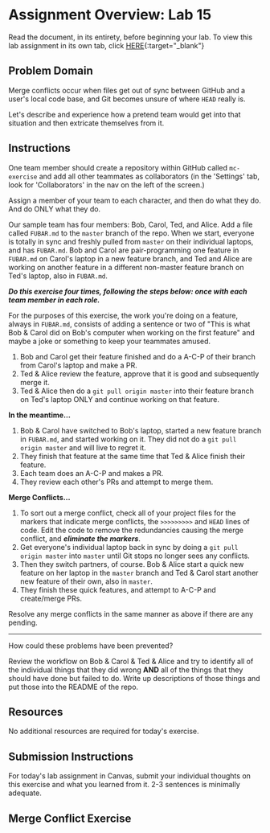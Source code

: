 # Assignment Overview: Lab 15

Read the document, in its entirety, before beginning your lab. To view this lab assignment in its own tab, click [HERE](https://codefellows.github.io/code-201-guide/curriculum/class-15/lab/){:target="_blank"}

## Problem Domain

Merge conflicts occur when files get out of sync between GitHub and a user's local code base, and Git becomes unsure of where `HEAD` really is.

Let's describe and experience how a pretend team would get into that situation and then extricate themselves from it.

## Instructions

One team member should create a repository within GitHub called `mc-exercise` and add all other teammates as collaborators (in the 'Settings' tab, look for 'Collaborators' in the nav on the left of the screen.)

Assign a member of your team to each character, and then do what they do. And do ONLY what they do.

Our sample team has four members: Bob, Carol, Ted, and Alice. Add a file called `FUBAR.md` to the `master` branch of the repo. When we start, everyone is totally in sync and freshly pulled from `master` on their individual laptops, and has `FUBAR.md`. Bob and Carol are pair-programming one feature in `FUBAR.md` on Carol's laptop in a new feature branch, and Ted and Alice are working on another feature in a different non-master feature branch on Ted's laptop, also in `FUBAR.md`.

***Do this exercise four times, following the steps below: once with each team member in each role.***

For the purposes of this exercise, the work you're doing on a feature, always in `FUBAR.md`, consists of adding a sentence or two of "This is what Bob & Carol did on Bob's computer when working on the first feature" and maybe a joke or something to keep your teammates amused.

1. Bob and Carol get their feature finished and do a A-C-P of their branch from Carol's laptop and make a PR.
1. Ted & Alice review the feature, approve that it is good and subsequently merge it.
1. Ted & Alice then do a `git pull origin master` into their feature branch on Ted's laptop ONLY and continue working on that feature.

**In the meantime...**

1. Bob & Carol have switched to Bob's laptop, started a new feature branch in `FUBAR.md`, and started working on it. They did not do a `git pull origin master` and will live to regret it.
1. They finish that feature at the same time that Ted & Alice finish their feature.
1. Each team does an A-C-P and makes a PR.
1. They review each other's PRs and attempt to merge them.

**Merge Conflicts...**

1. To sort out a merge conflict, check all of your project files for the markers that indicate merge conflicts, the `>>>>>>>>>` and `HEAD` lines of code. Edit the code to remove the redundancies causing the merge conflict, and ***eliminate the markers***.
1. Get everyone's individual laptop back in sync by doing a `git pull origin master` into `master` until Git stops no longer sees any conflicts.
1. Then they switch partners, of course. Bob & Alice start a quick new feature on her laptop in the `master` branch and Ted & Carol start another new feature of their own, also in `master`.
1. They finish these quick features, and attempt to A-C-P and create/merge PRs.

Resolve any merge conflicts in the same manner as above if there are any pending.

---

How could these problems have been prevented?

Review the workflow on Bob & Carol & Ted & Alice and try to identify all of the individual things that they did wrong **AND** all of the things that they should have done but failed to do. Write up descriptions of those things and put those into the README of the repo.

## Resources

No additional resources are required for today's exercise.

## Submission Instructions

For today's lab assignment in Canvas, submit your individual thoughts on this exercise and what you learned from it. 2-3 sentences is minimally adequate.

## Merge Conflict Exercise
